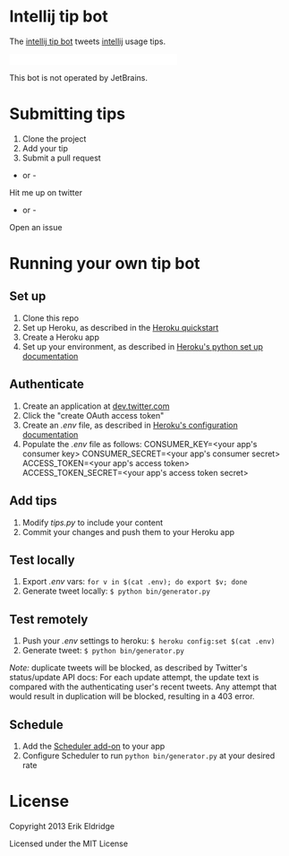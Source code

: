 # Intellij tip bot

The [intellij tip bot](https://twitter.com/intellijtipbot) tweets [intellij](http://www.jetbrains.com/idea/) usage tips.

<iframe allowtransparency="true" frameborder="0" scrolling="no"
  src="//platform.twitter.com/widgets/follow_button.html?screen_name=intellijtipbot"
  style="width:300px; height:20px;"></iframe>

This bot is not operated by JetBrains.

# Submitting tips

1. Clone the project
2. Add your tip
3. Submit a pull request

- or -

Hit me up on twitter

- or -

Open an issue

# Running your own tip bot

## Set up

1. Clone this repo
1. Set up Heroku, as described in the [Heroku quickstart](https://devcenter.heroku.com/articles/quickstart)
1. Create a Heroku app
1. Set up your environment, as described in [Heroku's python set up documentation](https://devcenter.heroku.com/articles/python)

## Authenticate

1. Create an application at [dev.twitter.com](https://dev.twitter.com)
1. Click the "create OAuth access token"
1. Create an _.env_ file, as described in [Heroku's configuration documentation](https://devcenter.heroku.com/articles/config-vars#local-setup)
1. Populate the _.env_ file as follows:
    CONSUMER_KEY=<your app's consumer key>
    CONSUMER_SECRET=<your app's consumer secret>
    ACCESS_TOKEN=<your app's access token>
    ACCESS_TOKEN_SECRET=<your app's access token secret>

## Add tips

1. Modify _tips.py_ to include your content
1. Commit your changes and push them to your Heroku app

## Test locally

1. Export _.env_ vars: `for v in $(cat .env); do export $v; done`
1. Generate tweet locally: `$ python bin/generator.py`

## Test remotely

1. Push your _.env_ settings to heroku: `$ heroku config:set $(cat .env)`
1. Generate tweet: `$ python bin/generator.py`

*Note:* duplicate tweets will be blocked, as described by Twitter's status/update API docs:
    For each update attempt, the update text is compared with the authenticating user's recent tweets. Any attempt that would result in duplication will be blocked, resulting in a 403 error.

## Schedule

1. Add the [Scheduler add-on](https://devcenter.heroku.com/articles/scheduler) to your app
1. Configure Scheduler to run `python bin/generator.py` at your desired rate

# License

Copyright 2013 Erik Eldridge

Licensed under the MIT License


